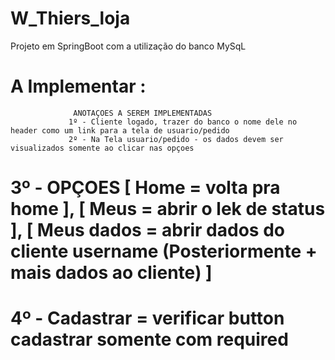 # W_Thiers_loja


Projeto em SpringBoot com a utilização do banco MySqL






# A Implementar :

                  ANOTAÇOES A SEREM IMPLEMENTADAS 
                 1º - Cliente logado, trazer do banco o nome dele no header como um link para a tela de usuario/pedido
                 2º - Na Tela usuario/pedido - os dados devem ser visualizados somente ao clicar nas opçoes
# 3º - OPÇOES [ Home = volta pra home ], [ Meus = abrir o lek de status ], [ Meus dados = abrir dados do cliente username (Posteriormente + mais dados ao cliente) ]
# 4º - Cadastrar = verificar button cadastrar somente com required
